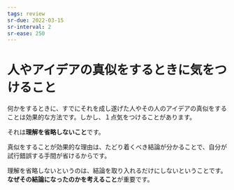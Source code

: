 ```yaml
---
tags: review
sr-due: 2022-03-15
sr-interval: 2
sr-ease: 250
---
```


# 人やアイデアの真似をするときに気をつけること

何かをするときに、すでにそれを成し遂げた人やその人のアイデアの真似をすることは効果的な方法です。しかし、１点気をつけることがあります。

それは**理解を省略しないこと**です。

真似をすることが効果的な理由は、たどり着くべき結論が分かることで、自分が試行錯誤する手間が省けるからです。

理解を省略しないというのは、結論を取り入れるだけにしないということです。**なぜその結論になったのかを考えること**が重要です。
